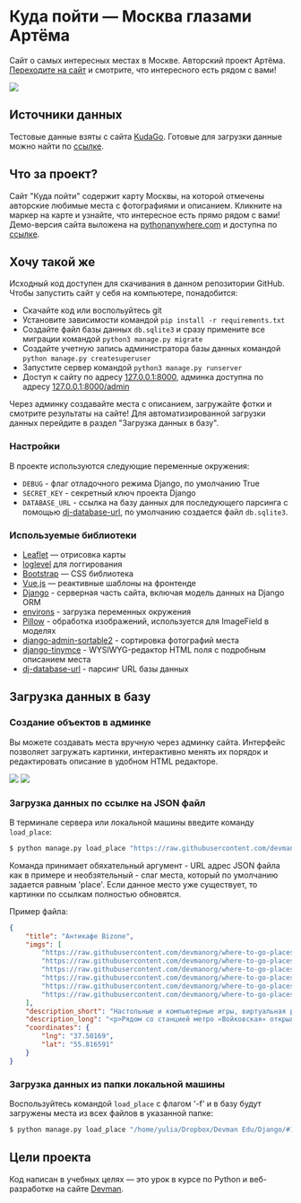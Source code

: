 # Куда пойти — Москва глазами Артёма

Cайт о самых интересных местах в Москве. Авторский проект Артёма. [Переходите на сайт](https://yuly6a.pythonanywhere.com/) и смотрите, что интересного есть рядом с вами!

![](https://i.imgur.com/AOatQhR.jpg)

## Источники данных

Тестовые данные взяты с сайта [KudaGo](https://kudago.com). Готовые для загрузки данные можно найти по [ссылке](https://github.com/devmanorg/where-to-go-places).

## Что за проект?

Сайт "Куда пойти" содержит карту Москвы, на которой отмечены авторские любимые места с фотографиями и описанием. Кликните на маркер на карте и узнайте, что интересное есть прямо рядом с вами! Демо-версия сайта выложена на [pythonanywhere.com](https://www.pythonanywhere.com/) и доступна по [ссылке](https://yuly6a.pythonanywhere.com/).

## Хочу такой же

Исходный код доступен для скачивания в данном репозитории GitHub. Чтобы запустить сайт у себя на компьютере, понадобится:

- Скачайте код или воспольуйтесь git
- Установите зависимости командой `pip install -r requirements.txt`
- Создайте файл базы данных `db.sqlite3` и сразу примените все миграции командой `python3 manage.py migrate`
- Создайте учетную запись администратора базы данных командой `python manage.py createsuperuser`
- Запустите сервер командой `python3 manage.py runserver`
- Доступ к сайту по адресу [127.0.0.1:8000](http://127.0.0.1:8000/), админка доступна по адресу [127.0.0.1:8000/admin](http://127.0.0.1:8000/admin/)

Через админку создавайте места с описанием, загружайте фотки и смотрите результаты на сайте! Для автоматизированной загрузки данных перейдите в раздел "Загрузка данных в базу".

### Настройки

В проекте используются следующие переменные окружения:
- `DEBUG` - флаг отладочного режима Django, по умолчанию True
- `SECRET_KEY` - секретный ключ проекта Django
- `DATABASE_URL` - ссылка на базу данных для последующего парсинга с помощью [dj-database-url](https://pypi.org/project/dj-database-url/), по умолчанию создается файл `db.sqlite3`.

### Используемые библиотеки

* [Leaflet](https://leafletjs.com/) — отрисовка карты
* [loglevel](https://www.npmjs.com/package/loglevel) для логгирования
* [Bootstrap](https://getbootstrap.com/) — CSS библиотека
* [Vue.js](https://ru.vuejs.org/) — реактивные шаблоны на фронтенде
* [Django](https://www.djangoproject.com/start/) - серверная часть сайта, включая модель данных на Django ORM
* [environs](https://pypi.org/project/environs/) - загрузка переменных окружения
* [Pillow](https://pypi.org/project/Pillow/) - обработка изображений, используется для ImageField в моделях
* [django-admin-sortable2](https://django-admin-sortable2.readthedocs.io/en/latest/) - сортировка фотографий места
* [django-tinymce](https://github.com/jazzband/django-tinymce) - WYSIWYG-редактор HTML поля с подробным описанием места
* [dj-database-url](https://pypi.org/project/dj-database-url/) - парсинг URL базы данных

## Загрузка данных в базу

### Создание объектов в админке

Вы можете создавать места вручную через админку сайта. Интерфейс позволяет загружать картинки, интерактивно менять их порядок и редактировать описание в удобном HTML редакторе.

![](https://i.imgur.com/Q4UBeLr.png)
![](https://i.imgur.com/KuL8LWx.png)

### Загрузка данных по ссылке на JSON файл

В терминале сервера или локальной машины введите команду `load_place`:
```bash
$ python manage.py load_place "https://raw.githubusercontent.com/devmanorg/where-to-go-places/master/places/Места, где снимался  фильм «Операция „Ы“ и другие приключения Шурика».json" --place_slug operaciya_i

```
Команда принимает обяхательный аргумент - URL адрес JSON файла как в примере и необзятельный - слаг места, который по умолчанию задается равным 'place'.
Если данное место уже существует, то картинки по ссылкам полностью обновятся.

Пример файла:
```json
{
    "title": "Антикафе Bizone",
    "imgs": [
        "https://raw.githubusercontent.com/devmanorg/where-to-go-places/master/media/1f09226ae0edf23d20708b4fcc498ffd.jpg",
        "https://raw.githubusercontent.com/devmanorg/where-to-go-places/master/media/6e1c15fd7723e04e73985486c441e061.jpg",
        "https://raw.githubusercontent.com/devmanorg/where-to-go-places/master/media/be067a44fb19342c562e9ffd815c4215.jpg",
        "https://raw.githubusercontent.com/devmanorg/where-to-go-places/master/media/f6148bf3acf5328347f2762a1a674620.jpg",
        "https://raw.githubusercontent.com/devmanorg/where-to-go-places/master/media/b896253e3b4f092cff47a02885450b5c.jpg",
        "https://raw.githubusercontent.com/devmanorg/where-to-go-places/master/media/605da4a5bc8fd9a748526bef3b02120f.jpg"
    ],
    "description_short": "Настольные и компьютерные игры, виртуальная реальность и насыщенная программа мероприятий — новое антикафе Bizone предлагает два уровня удовольствий для вашего уединённого отдыха или радостных встреч с родными, друзьями, коллегами.",
    "description_long": "<p>Рядом со станцией метро «Войковская» открылось антикафе Bizone, в котором создание качественного отдыха стало делом жизни для всей команды. Создатели разделили пространство на две зоны, одна из которых доступна для всех посетителей, вторая — только для совершеннолетних гостей.</p><p>В Bizone вы платите исключительно за время посещения. В стоимость уже включены напитки, сладкие угощения, библиотека комиксов, большая коллекция популярных настольных и видеоигр. Также вы можете арендовать ВИП-зал для большой компании и погрузиться в мир виртуальной реальности с помощью специальных очков от топового производителя.</p><p>В течение недели организаторы проводят разнообразные встречи для меломанов и киноманов. Также можно присоединиться к английскому разговорному клубу или посетить образовательные лекции и мастер-классы. Летом организаторы запускают марафон настольных игр. Каждый день единомышленники собираются, чтобы порубиться в «Мафию», «Имаджинариум», Codenames, «Манчкин», Ticket to ride, «БЭНГ!» или «Колонизаторов». Точное расписание игр ищите в группе антикафе <a class=\"external-link\" href=\"https://vk.com/anticafebizone\" target=\"_blank\">«ВКонтакте»</a>.</p><p>Узнать больше об антикафе Bizone и забронировать стол вы можете <a class=\"external-link\" href=\"http://vbizone.ru/\" target=\"_blank\">на сайте</a> и <a class=\"external-link\" href=\"https://www.instagram.com/anticafe.bi.zone/\" target=\"_blank\">в Instagram</a>.</p>",
    "coordinates": {
        "lng": "37.50169",
        "lat": "55.816591"
    }
}
```

### Загрузка данных из папки локальной машины

Воспользуйтесь командой `load_place` с флагом '-f' и в базу будут загружены места из всех файлов в указанной папке:

```bash
$ python manage.py load_place "/home/yulia/Dropbox/Devman Edu/Django/#1_Where_To_Go/where-to-go-places-master/places" -f
```

## Цели проекта

Код написан в учебных целях — это урок в курсе по Python и веб-разработке на сайте [Devman](https://dvmn.org).



